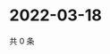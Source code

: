 # 2022-03-18

共 0 条

<!-- BEGIN WEIBO -->
<!-- 最后更新时间 Fri Mar 18 2022 17:00:44 GMT+0800 (China Standard Time) -->

<!-- END WEIBO -->
